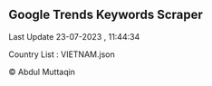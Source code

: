 

## Google Trends Keywords Scraper 
 
Last Update 23-07-2023 , 11:44:34

Country List :
VIETNAM.json



© Abdul Muttaqin 
